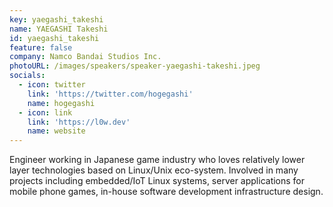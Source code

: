```yaml
---
key: yaegashi_takeshi
name: YAEGASHI Takeshi
id: yaegashi_takeshi
feature: false
company: Namco Bandai Studios Inc.
photoURL: /images/speakers/speaker-yaegashi-takeshi.jpeg
socials:
  - icon: twitter
    link: 'https://twitter.com/hogegashi'
    name: hogegashi
  - icon: link
    link: 'https://l0w.dev'
    name: website
---
```

Engineer working in Japanese game industry who loves relatively lower layer technologies based on Linux/Unix eco-system. Involved in many projects including embedded/IoT Linux systems, server applications for mobile phone games, in-house software development infrastructure design.
